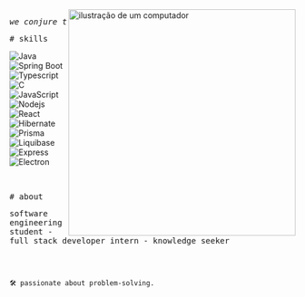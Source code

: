 <img src="https://raw.githubusercontent.com/MicaelliMedeiros/micaellimedeiros/master/image/computer-illustration.png" alt="ilustração de um computador" min-width="400px" max-width="400px" width="400px" align="right">

<p align="left"> 
  <pre><i>we conjure the spirits of the computer with our spells</i></pre>



<samp># skills</samp>


![Java](https://img.shields.io/badge/Java-cb98ff?style=for-the-badge&logo=java&logoColor=white)
![Spring Boot](https://img.shields.io/badge/Spring_Boot-7B68EE?style=for-the-badge&logo=springboot&logoColor=white)
![Typescript](https://img.shields.io/badge/Typescript-8A2BE2?style=for-the-badge&logo=typescript&logoColor=white)
![C](https://img.shields.io/badge/C-9370DB?style=for-the-badge&logo=C&logoColor=white)
![JavaScript](https://img.shields.io/badge/JavaScript-420073?style=for-the-badge&logo=javascript&logoColor=white)
![Nodejs](https://img.shields.io/badge/Node.js-4B0082?style=for-the-badge&logo=node.js&logoColor=white)
![React](https://img.shields.io/badge/React-5C2D91?style=for-the-badge&logo=react&logoColor=white)
![Hibernate](https://img.shields.io/badge/Hibernate-8B008B?style=for-the-badge&logo=hibernate&logoColor=white)
![Prisma](https://img.shields.io/badge/Prisma-870056?style=for-the-badge&logo=prisma&logoColor=#E35A16)
![Liquibase](https://img.shields.io/badge/Liquibase-b35691?style=for-the-badge&logo=liquibase&logoColor=white)
![Express](https://img.shields.io/badge/Express-ff7a92?style=for-the-badge&logo=express&logoColor=white)
![Electron](https://img.shields.io/badge/Electron-e15c74?style=for-the-badge&logo=electron&logoColor=white)

<br>

<samp># about</samp>

<samp>software engineering student - full stack developer intern - knowledge seeker </samp>

<h2></h2><br>

```sh
🛠 passionate about problem-solving.
```

</p>



